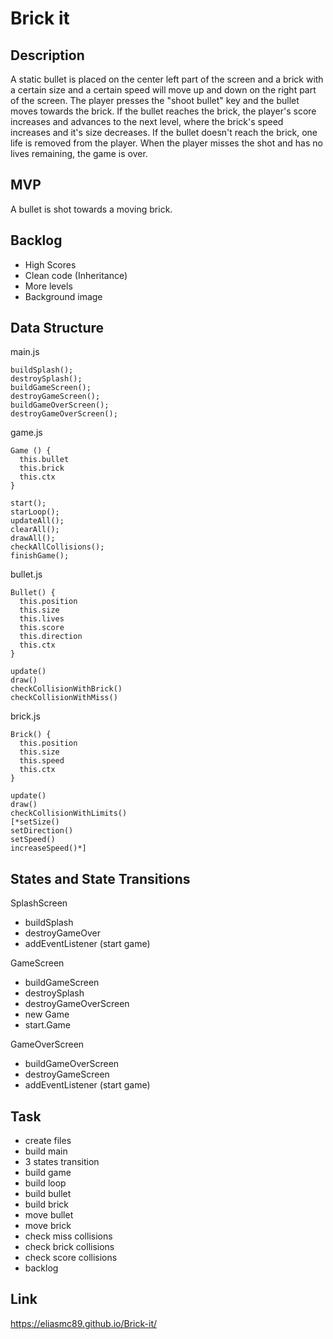 # Brick it

## Description

A static bullet is placed on the center left part of the screen and a brick with a certain size and a certain speed will move up and down on the right part of the screen. The player presses the "shoot bullet" key and the bullet moves towards the brick. If the bullet reaches the brick, the player's score increases and advances to the next level, where the brick's speed increases and it's size decreases. If the bullet doesn't reach the brick, one life is removed from the player. When the player misses the shot and has no lives remaining, the game is over.

## MVP

A bullet is shot towards a moving brick.

## Backlog

- High Scores
- Clean code (Inheritance)
- More levels
- Background image

## Data Structure

main.js
```
buildSplash();
destroySplash();
buildGameScreen();
destroyGameScreen();
buildGameOverScreen();
destroyGameOverScreen();
```

game.js
```
Game () {
  this.bullet
  this.brick
  this.ctx
}

start();
starLoop();
updateAll();
clearAll();
drawAll();
checkAllCollisions();
finishGame();
```

bullet.js
```
Bullet() {
  this.position
  this.size
  this.lives
  this.score
  this.direction
  this.ctx
}

update()
draw()
checkCollisionWithBrick()
checkCollisionWithMiss()
```

brick.js
```
Brick() {
  this.position
  this.size
  this.speed
  this.ctx
}

update()
draw()
checkCollisionWithLimits()
[*setSize()
setDirection()
setSpeed()
increaseSpeed()*]
```

## States and State Transitions

SplashScreen
- buildSplash
- destroyGameOver
- addEventListener (start game)

GameScreen
- buildGameScreen
- destroySplash
- destroyGameOverScreen
- new Game
- start.Game

GameOverScreen
- buildGameOverScreen
- destroyGameScreen
- addEventListener (start game) 

## Task

- create files
- build main
- 3 states transition
- build game
- build loop
- build bullet
- build brick
- move bullet
- move brick
- check miss collisions
- check brick collisions
- check score collisions
- backlog

## Link

https://eliasmc89.github.io/Brick-it/
